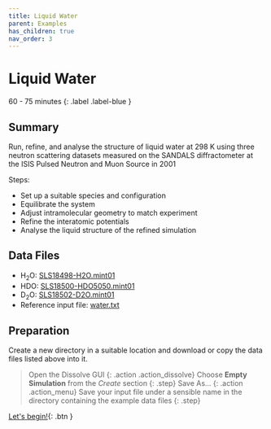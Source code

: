 ```yaml
---
title: Liquid Water
parent: Examples
has_children: true
nav_order: 3
---
```

# Liquid Water

60 - 75 minutes
{: .label .label-blue }

## Summary

Run, refine, and analyse the structure of liquid water at 298 K using three neutron scattering datasets measured on the SANDALS diffractometer at the ISIS Pulsed Neutron and Muon Source in 2001

Steps:
- Set up a suitable species and configuration
- Equilibrate the system
- Adjust intramolecular geometry to match experiment
- Refine the interatomic potentials
- Analyse the liquid structure of the refined simulation

## Data Files
- H<sub>2</sub>O: [SLS18498-H2O.mint01](https://raw.githubusercontent.com/trisyoungs/dissolve/develop/examples/water/data/SLS18498-H2O.mint01)
- HDO: [SLS18500-HDO5050.mint01](https://raw.githubusercontent.com/trisyoungs/dissolve/develop/examples/water/data/SLS18500-HDO5050.mint01)
- D<sub>2</sub>O: [SLS18502-D2O.mint01](https://raw.githubusercontent.com/trisyoungs/dissolve/develop/examples/water/data/SLS18502-D2O.mint01)
- Reference input file: [water.txt](https://raw.githubusercontent.com/trisyoungs/dissolve/develop/examples/water/water.txt)

## Preparation

Create a new directory in a suitable location and download or copy the data files listed above into it.

> Open the Dissolve GUI
{: .action .action_dissolve}
> Choose **Empty Simulation** from the _Create_ section
{: .step}
> Save As...
{: .action .action_menu}
> Save your input file under a sensible name in the directory containing the example data files
{: .step}

[Let's begin!](step1.md){: .btn }
